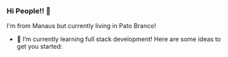 ### Hi People!! 👋

I'm from Manaus but currently living in Pato Branco!

- 🌱 I’m currently learning full stack development!
Here are some ideas to get you started:


